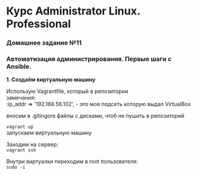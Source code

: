 # Курс Administrator Linux. Professional

### Домашнее задание №11
### Автоматизация администрирования. Первые шаги с Ansible.

**1. Создаём виртуальную машину**  
  
Использую Vagrantfile, который в репозитории    
замечания:  
:ip_addr => '192.168.56.102', - это моя подсеть которую выдал VirtualBox  


вносим в .gitingore файлы с дисками, чтоб не пушить в репозиторий

```vagrant up ```  
запускаем виртуальную машину  
 
Заходим на сервер:  
```vagrant ssh```  

Внутри виртуалки переходим в root пользователя:  
```sudo -i```  
